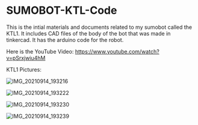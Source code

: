 # SUMOBOT-KTL-Code
 This is the intial materials and documents related to my sumobot called the KTL1. 
 It includes CAD files of the body of the bot that was made in tinkercad.
 It has the arduino code for the robot.
 
 Here is the YouTube Video: https://www.youtube.com/watch?v=pSrxjwiu4hM

KTL1 Pictures:

![IMG_20210914_193216](https://user-images.githubusercontent.com/77179362/133348218-47522a7f-2418-4343-8d56-af72f38b4465.jpg)

![IMG_20210914_193222](https://user-images.githubusercontent.com/77179362/133348346-f1ddd706-5adf-4ece-8124-22434d652f5c.jpg)

![IMG_20210914_193230](https://user-images.githubusercontent.com/77179362/133348368-1ae79ac3-d078-4f72-8bbf-fb7885c66537.jpg)

![IMG_20210914_193239](https://user-images.githubusercontent.com/77179362/133348392-096028a8-1390-4f3d-a15e-80077addbb4f.jpg)
